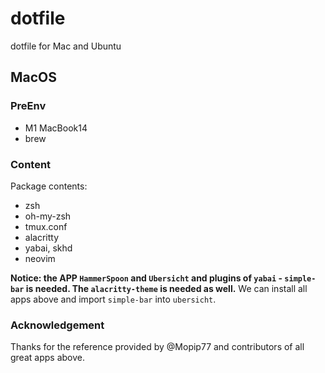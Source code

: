 # dotfile

dotfile for Mac and Ubuntu

## MacOS

### PreEnv

- M1 MacBook14
- brew

### Content

Package contents:

- zsh
- oh-my-zsh
- tmux.conf
- alacritty
- yabai, skhd
- neovim


**Notice: the APP `HammerSpoon` and `Ubersicht` and plugins of `yabai` - `simple-bar` is needed. The `alacritty-theme` is needed as well.**
We can install all apps above and import `simple-bar` into `ubersicht`.

### Acknowledgement
Thanks for the reference provided by @Mopip77 and contributors of all great apps above.

